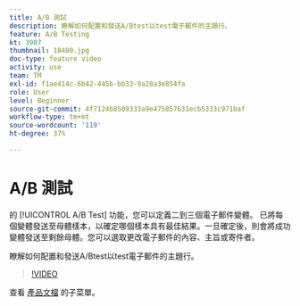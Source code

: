 ```yaml
---
title: A/B 測試
description: 瞭解如何配置和發送A/Btest以test電子郵件的主題行。
feature: A/B Testing
kt: 3907
thumbnail: 18480.jpg
doc-type: feature video
activity: use
team: TM
exl-id: f1ae414c-6b42-445b-bb33-9a28a3e854fa
role: User
level: Beginner
source-git-commit: 4f7124b8509333a9e475857631ecb5333c971baf
workflow-type: tm+mt
source-wordcount: '119'
ht-degree: 37%

---
```


# A/B 測試

的 [!UICONTROL A/B Test] 功能，您可以定義二到三個電子郵件變體。 已將每個變體發送至母體樣本，以確定哪個樣本具有最佳結果。一旦確定後，則會將成功變體發送至剩餘母體。您可以選取更改電子郵件的內容、主旨或寄件者。

瞭解如何配置和發送A/Btest以test電子郵件的主題行。

>[!VIDEO](https://video.tv.adobe.com/v/18480?quality=12)

查看 [產品文檔](https://experienceleague.adobe.com/docs/campaign-standard/using/communication-channels/email-messages/designing-an-a-b-test-email.html) 的子菜單。
